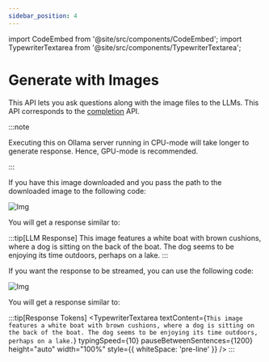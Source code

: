 ```yaml
---
sidebar_position: 4
---
```


import CodeEmbed from '@site/src/components/CodeEmbed';
import TypewriterTextarea from '@site/src/components/TypewriterTextarea';

# Generate with Images

This API lets you ask questions along with the image files to the LLMs.
This API corresponds to
the [completion](https://github.com/jmorganca/ollama/blob/main/docs/api.md#generate-a-completion) API.

:::note

Executing this on Ollama server running in CPU-mode will take longer to generate response. Hence, GPU-mode is
recommended.

:::

If you have this image downloaded and you pass the path to the downloaded image to the following code:

![Img](https://t3.ftcdn.net/jpg/02/96/63/80/360_F_296638053_0gUVA4WVBKceGsIr7LNqRWSnkusi07dq.jpg)

<CodeEmbed src="https://raw.githubusercontent.com/ollama4j/ollama4j-examples/refs/heads/main/src/main/java/io/github/ollama4j/examples/GenerateWithImageFileSimple.java" />

You will get a response similar to:

:::tip[LLM Response]
This image features a white boat with brown cushions, where a dog is sitting on the back of the boat. The dog seems to
be enjoying its time outdoors, perhaps on a lake.
:::


If you want the response to be streamed, you can use the following code:

![Img](https://t3.ftcdn.net/jpg/02/96/63/80/360_F_296638053_0gUVA4WVBKceGsIr7LNqRWSnkusi07dq.jpg)

<CodeEmbed src="https://raw.githubusercontent.com/ollama4j/ollama4j-examples/refs/heads/main/src/main/java/io/github/ollama4j/examples/GenerateWithImageFileStreaming.java" />

You will get a response similar to:

:::tip[Response Tokens]
<TypewriterTextarea
textContent={`This image features a white boat with brown cushions, where a dog is sitting on the back of the boat. The dog seems to be enjoying its time outdoors, perhaps on a lake.`}
typingSpeed={10}
pauseBetweenSentences={1200}
height="auto"
width="100%"
style={{ whiteSpace: 'pre-line' }}
/>
:::